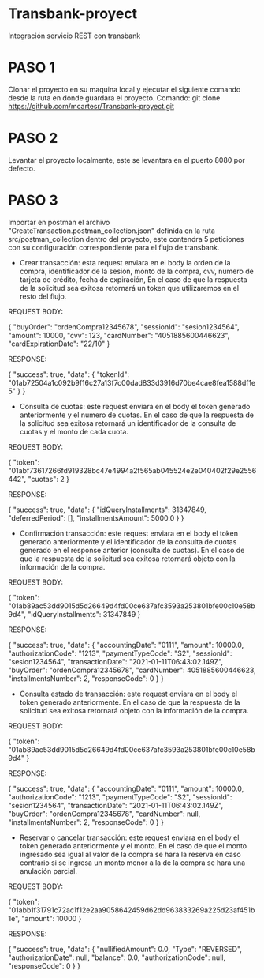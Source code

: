 # Transbank-proyect
Integración servicio REST con transbank

# PASO 1
Clonar el proyecto en su maquina local y ejecutar el siguiente comando desde la ruta en donde guardara el proyecto. 
Comando: git clone https://github.com/mcartesr/Transbank-proyect.git

# PASO 2
Levantar el proyecto localmente, este se levantara en el puerto 8080 por defecto.

# PASO 3
Importar en postman el archivo "CreateTransaction.postman_collection.json" definida en la ruta src/postman_collection dentro del proyecto, este contendra 5 peticiones con su configuración correspondiente para el flujo de transbank.

- Crear transacción: esta request enviara en el body la orden de la compra, identificador de la sesion, monto de la compra, cvv, numero de tarjeta de crédito, fecha de expiración, En el caso de que la respuesta de la solicitud sea exitosa retornará un token que utilizaremos en el resto del flujo.

REQUEST BODY:

{
  "buyOrder": "ordenCompra12345678",
  "sessionId": "sesion1234564",
  "amount": 10000,
  "cvv": 123,
  "cardNumber": "4051885600446623",
  "cardExpirationDate": "22/10"
}

RESPONSE:

{
    "success": true,
    "data": {
        "tokenId": "01ab72504a1c092b9f16c27a13f7c00dad833d3916d70be4cae8fea1588df1e5"
    }
}

- Consulta de cuotas: este request enviara en el body el token generado anteriormente y el numero de cuotas. En el caso de que la respuesta de la solicitud sea exitosa retornará un identificador de la consulta de cuotas y el monto de cada cuota.

REQUEST BODY:

{
  "token": "01abf73617266fd919328bc47e4994a2f565ab045524e2e040402f29e2556442",
  "cuotas": 2
}

RESPONSE:

{
    "success": true,
    "data": {
        "idQueryInstallments": 31347849,
        "deferredPeriod": [],
        "installmentsAmount": 5000.0
    }
}

- Confirmación transacción: este request enviara en el body el token generado anteriormente y el identificador de la consulta de cuotas generado en el response anterior (consulta de cuotas). En el caso de que la respuesta de la solicitud sea exitosa retornará objeto con la información de la compra.

REQUEST BODY:

{
  "token": "01ab89ac53dd9015d5d26649d4fd00ce637afc3593a253801bfe00c10e58b9d4",
  "idQueryInstallments": 31347849
}

RESPONSE:

{
    "success": true,
    "data": {
        "accountingDate": "0111",
        "amount": 10000.0,
        "authorizationCode": "1213",
        "paymentTypeCode": "S2",
        "sessionId": "sesion1234564",
        "transactionDate": "2021-01-11T06:43:02.149Z",
        "buyOrder": "ordenCompra12345678",
        "cardNumber": 4051885600446623,
        "installmentsNumber": 2,
        "responseCode": 0
    }
}

- Consulta estado de transacción: este request enviara en el body el token generado anteriormente. En el caso de que la respuesta de la solicitud sea exitosa retornará objeto con la información de la compra.

REQUEST BODY:

{
    "token": "01ab89ac53dd9015d5d26649d4fd00ce637afc3593a253801bfe00c10e58b9d4"
}

RESPONSE:

{
    "success": true,
    "data": {
        "accountingDate": "0111",
        "amount": 10000.0,
        "authorizationCode": "1213",
        "paymentTypeCode": "S2",
        "sessionId": "sesion1234564",
        "transactionDate": "2021-01-11T06:43:02.149Z",
        "buyOrder": "ordenCompra12345678",
        "cardNumber": null,
        "installmentsNumber": 2,
        "responseCode": 0
    }
}

- Reservar o cancelar transacción: este request enviara en el body el token generado anteriormente y el monto. En el caso de que el monto ingresado sea igual al valor de la compra se hara la reserva en caso contrario si se ingresa un monto menor a la de la compra se hara una anulación parcial.

REQUEST BODY:

{
    "token": "01abb1f31791c72ac1f12e2aa9058642459d62dd963833269a225d23af451b1e",
    "amount": 10000
}

RESPONSE:

{
    "success": true,
    "data": {
        "nullifiedAmount": 0.0,
        "Type": "REVERSED",
        "authorizationDate": null,
        "balance": 0.0,
        "authorizationCode": null,
        "responseCode": 0
    }
}
